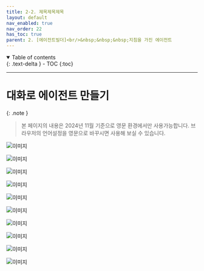 ```yaml
---
title: 2-2. 제목제목제목
layout: default
nav_enabled: true
nav_order: 22
has_toc: true
parent: 2. [에이전트빌더]<br/>&nbsp;&nbsp;&nbsp;지침을 가진 에이전트
---
```


<details open markdown="block">
  <summary>
    Table of contents
  </summary>
  {: .text-delta }
- TOC
{:toc}
</details>

---

# 대화로 에이전트 만들기

{: .note }
> 본 페이지의 내용은 2024년 11월 기준으로 영문 환경에서만 사용가능합니다.
> 브라우저의 언어설정을 영문으로 바꾸시면 사용해 보실 수 있습니다.

![이미지](../assets/20/22-01.png)


![이미지](../assets/20/22-02.png)


![이미지](../assets/20/22-03.png)


![이미지](../assets/20/22-04.png)


![이미지](../assets/20/22-05.png)


![이미지](../assets/20/22-06.png)


![이미지](../assets/20/22-07.png)


![이미지](../assets/20/22-08.png)


![이미지](../assets/20/22-09.png)


![이미지](../assets/20/22-10.png)
